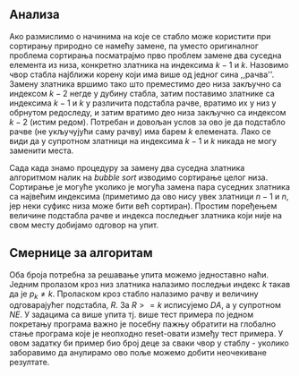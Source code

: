 
## Анализа

Ако размислимо о начинима на које се стабло може користити при сортирању природно се намећу замене, па уместо оригиналног проблема сортирања посматрајмо прво проблем замене два суседна елемента из низа, конкретно златника на индексима $k-1$ и $k$. Назовимо чвор стабла најближи корену који има више од једног сина ,\,рачва''. Замену златника вршимо тако што преместимо део низа закључно са индексом $k-2$ негде у дубину стабла, затим поставимо златнике са индексима $k-1$ и $k$ у различита подстабла рачве, вратимо их у низ у обрнутом редоследу, и затим вратимо део низа закључно са индексом $k-2$ (истим редом). Потребан и довољан услов за ово је да подстабло рачве (не укључујући саму рачву) има барем $k$ елемената. Лако се види да у супротном златници на индексима $k-1$ и $k$ никада не могу заменити места.

Сада када знамо процедуру за замену два суседна златника алгоритмом налик на _bubble sort_ изводимо сортирање целог низа. Сортирање је могуће уколико је могућа замена пара суседних златника са највећим индексима (приметимо да ово нису увек златници $n-1$ и $n$, јер неки суфикс низа може бити већ сортиран). Простим поређењем величине подстабла рачве и индекса последњег златника који није на свом месту добијамо одговор на упит.

## Смернице за алгоритам

Оба броја потребна за решавање упита можемо једноставно наћи. Једним пролазом кроз низ златника налазимо последњи индекс $k$ такав да је $p_k \neq k$. Проласком кроз стабло налазимо рачву и величину одговарајућег подстабла, $R$. За $R >= k$ исписујемо $DA$, а у супротном $NE$. У задацима са више упита тј. више тест примера по једном покретању програма важно је посебну пажњу обратити на глобално стање програма које је неопходно reset-овати између тест примера. У овом задатку би пример био број деце за сваки чвор у стаблу - уколико заборавимо да анулирамо ово поље можемо добити неочекиване резултате.
